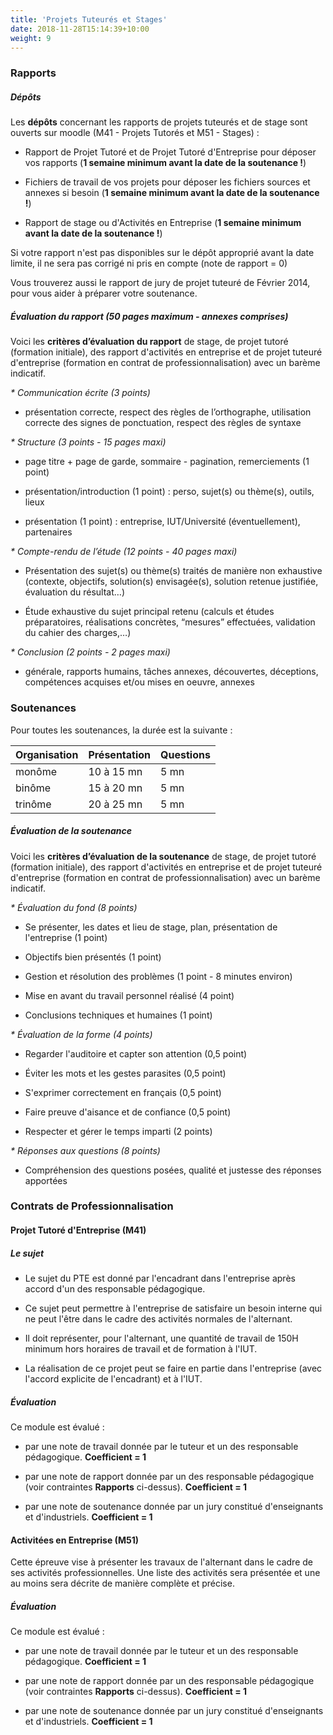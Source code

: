 ```yaml
---
title: 'Projets Tuteurés et Stages'
date: 2018-11-28T15:14:39+10:00
weight: 9
---
```

  
<!--more--> 

### Rapports

##### Dépôts
 
Les **dépôts** concernant les rapports de projets tuteurés et de stage sont ouverts sur moodle (M41 - Projets Tutorés et M51 - Stages) :

* Rapport de Projet Tutoré et de Projet Tutoré d'Entreprise pour déposer vos rapports (**1 semaine minimum avant la date de la soutenance !**)

* Fichiers de travail de vos projets pour déposer les fichiers sources et annexes si besoin (**1 semaine minimum avant la date de la soutenance !**)

* Rapport de stage ou d'Activités en Entreprise (**1 semaine minimum avant la date de la soutenance !**)

Si votre rapport n'est pas disponibles sur le dépôt approprié avant la date limite, il ne sera pas corrigé ni pris en compte (note de rapport = 0)

Vous trouverez aussi le rapport de jury de projet tuteuré de Février 2014, pour vous aider à préparer votre soutenance.



##### Évaluation du rapport (50 pages maximum - annexes comprises)



Voici les **critères d’évaluation du rapport** de stage, de projet tutoré (formation initiale), des rapport d'activités en entreprise et de projet tuteuré d'entreprise (formation en contrat de professionnalisation) avec un barème indicatif.

_* Communication écrite (3 points)_

*   présentation correcte, respect des règles de l’orthographe, utilisation correcte des signes de ponctuation, respect des règles de syntaxe

_* Structure (3 points - 15 pages maxi)_

*   page titre + page de garde, sommaire - pagination, remerciements (1 point)

*   présentation/introduction (1 point) : perso, sujet(s) ou thème(s), outils, lieux

*   présentation (1 point) : entreprise, IUT/Université (éventuellement), partenaires

_* Compte-rendu de l’étude (12 points - 40 pages maxi)_

*   Présentation des sujet(s) ou thème(s) traités de manière non exhaustive (contexte, objectifs, solution(s) envisagée(s), solution retenue justifiée, évaluation du résultat…)

*   Étude exhaustive du sujet principal retenu (calculs et études préparatoires, réalisations concrètes, “mesures” effectuées, validation du cahier des charges,…)

_* Conclusion (2 points - 2 pages maxi)_

*   générale, rapports humains, tâches annexes, découvertes, déceptions, compétences acquises et/ou mises en oeuvre, annexes



### Soutenances

 

Pour toutes les soutenances, la durée est la suivante :

 


|Organisation|Présentation|Questions|
|--- |--- |--- |
|monôme|10 à 15 mn|5 mn|
|binôme|15 à 20 mn|5 mn|
|trinôme|20 à 25 mn|5 mn|


##### Évaluation de la soutenance


Voici les **critères d’évaluation de la soutenance** de stage, de projet tutoré (formation initiale), des rapport d'activités en entreprise et de projet tuteuré d'entreprise (formation en contrat de professionnalisation) avec un barème indicatif.

_* Évaluation du fond (8 points)_

*   Se présenter, les dates et lieu de stage, plan, présentation de l'entreprise (1 point)

*   Objectifs bien présentés (1 point)

*   Gestion et résolution des problèmes (1 point - 8 minutes environ)

*   Mise en avant du travail personnel réalisé (4 point)

*   Conclusions techniques et humaines (1 point)

_* Évaluation de la forme (4 points)_

*   Regarder l'auditoire et capter son attention (0,5 point)

*   Éviter les mots et les gestes parasites (0,5 point)

*   S'exprimer correctement en français (0,5 point)

*   Faire preuve d'aisance et de confiance (0,5 point)

*   Respecter et gérer le temps imparti (2 points)

_* Réponses aux questions (8 points)_

*   Compréhension des questions posées, qualité et justesse des réponses apportées



### Contrats de Professionnalisation

#### Projet Tutoré d'Entreprise (M41)

##### Le sujet


- Le sujet du PTE est donné par l'encadrant dans l'entreprise après accord d'un des responsable pédagogique.

- Ce sujet peut permettre à l'entreprise de satisfaire un besoin interne qui ne peut l'être dans le cadre des activités normales de l'alternant.

- Il doit représenter, pour l'alternant, une quantité de travail de 150H minimum hors horaires de travail et de formation à l'IUT.

- La réalisation de ce projet peut se faire en partie dans l'entreprise (avec l'accord explicite de l'encadrant) et à l'IUT.



##### Évaluation


Ce module est évalué :

- par une note de travail donnée par le tuteur et un des responsable pédagogique. **Coefficient = 1**

- par une note de rapport donnée par un des responsable pédagogique (voir contraintes **Rapports** ci-dessus). **Coefficient = 1**

- par une note de soutenance donnée par un jury constitué d'enseignants et d'industriels. **Coefficient = 1**



#### Activitées en Entreprise (M51)



Cette épreuve vise à présenter les travaux de l'alternant dans le cadre de ses activités professionnelles. Une liste des activités sera présentée et une au moins sera décrite de manière complète et précise.



##### Évaluation



Ce module est évalué :

- par une note de travail donnée par le tuteur et un des responsable pédagogique. **Coefficient = 1**

- par une note de rapport donnée par un des responsable pédagogique (voir contraintes **Rapports** ci-dessus). **Coefficient = 1**

- par une note de soutenance donnée par un jury constitué d'enseignants et d'industriels. **Coefficient = 1**

